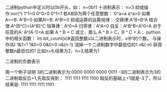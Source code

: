 二进制python中定义时以0b开头，如：
n=0b11
十进制表示：
n=3
抑或操作:xor(^)
1^1=0
0^0=0
0^1=1
若A和B为两个任意整数：
0^a=a
a^a=0
如果A==B:
A^B=0
如果A!=B:
A^B!=0
抑或运算的运算规律：
交换律:A^B=B^A
结合律:A^(B^C)=(A^B)^C
恒等律：A^0=A
归零律：A^A=0
自反：A^B^B=A^0=A
对于任意的A:
A^(A-1)=A
如果 A ^ B = C 成立，那么 A ^ B = C，B ^ C = A；
python中的相关函数：
int.bit_count(x)#返回整数x以二进制表示时，x中1的个数。
与操作(&)
1&1=1
1&0=0
0&0=0
n&(n-1)  消掉一个二进制数字中最低位的1
n&(-n) 获得整数n最低位的1 比如n=6,结果为2，n=3,结果为1


二进制的负数表示

用一个例子说明
3的二进制表示为:0000 0000 0000 0011
-3的二进制表示为3的二进制取反后+1,先取反得到：
1111 1111 1111 1100
取反的基础上+1就是-3了，所以结果是:
1111 1111 1111 1101
